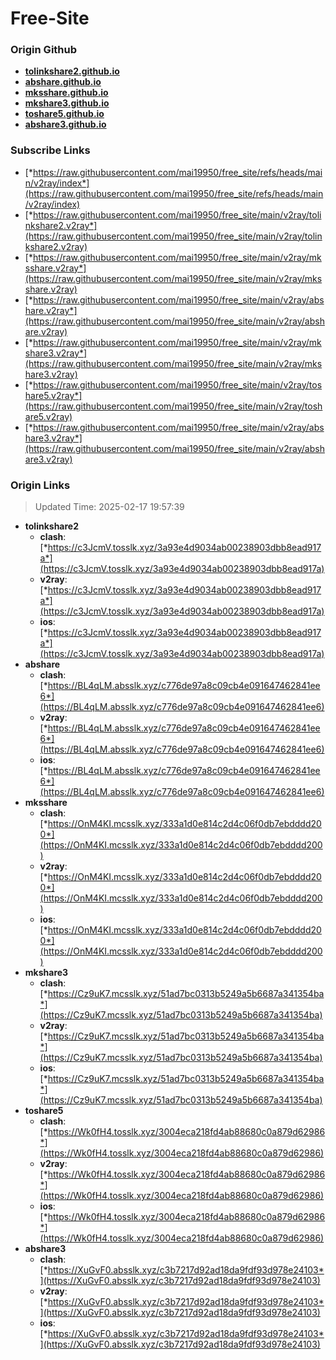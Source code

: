 # Free-Site

### Origin Github

- [**tolinkshare2.github.io**](https://github.com/tolinkshare2/tolinkshare2.github.io)
- [**abshare.github.io**](https://github.com/abshare/abshare.github.io)
- [**mksshare.github.io**](https://github.com/mksshare/mksshare.github.io)
- [**mkshare3.github.io**](https://github.com/mkshare3/mkshare3.github.io)
- [**toshare5.github.io**](https://github.com/toshare5/toshare5.github.io)
- [**abshare3.github.io**](https://github.com/abshare3/abshare3.github.io)

### Subscribe Links

- [*https://raw.githubusercontent.com/mai19950/free_site/refs/heads/main/v2ray/index*](https://raw.githubusercontent.com/mai19950/free_site/refs/heads/main/v2ray/index)
- [*https://raw.githubusercontent.com/mai19950/free_site/main/v2ray/tolinkshare2.v2ray*](https://raw.githubusercontent.com/mai19950/free_site/main/v2ray/tolinkshare2.v2ray)
- [*https://raw.githubusercontent.com/mai19950/free_site/main/v2ray/mksshare.v2ray*](https://raw.githubusercontent.com/mai19950/free_site/main/v2ray/mksshare.v2ray)
- [*https://raw.githubusercontent.com/mai19950/free_site/main/v2ray/abshare.v2ray*](https://raw.githubusercontent.com/mai19950/free_site/main/v2ray/abshare.v2ray)
- [*https://raw.githubusercontent.com/mai19950/free_site/main/v2ray/mkshare3.v2ray*](https://raw.githubusercontent.com/mai19950/free_site/main/v2ray/mkshare3.v2ray)
- [*https://raw.githubusercontent.com/mai19950/free_site/main/v2ray/toshare5.v2ray*](https://raw.githubusercontent.com/mai19950/free_site/main/v2ray/toshare5.v2ray)
- [*https://raw.githubusercontent.com/mai19950/free_site/main/v2ray/abshare3.v2ray*](https://raw.githubusercontent.com/mai19950/free_site/main/v2ray/abshare3.v2ray)

### Origin Links

> Updated Time: 2025-02-17 19:57:39

- **tolinkshare2**
  - **clash**: [*https://c3JcmV.tosslk.xyz/3a93e4d9034ab00238903dbb8ead917a*](https://c3JcmV.tosslk.xyz/3a93e4d9034ab00238903dbb8ead917a)
  - **v2ray**: [*https://c3JcmV.tosslk.xyz/3a93e4d9034ab00238903dbb8ead917a*](https://c3JcmV.tosslk.xyz/3a93e4d9034ab00238903dbb8ead917a)
  - **ios**: [*https://c3JcmV.tosslk.xyz/3a93e4d9034ab00238903dbb8ead917a*](https://c3JcmV.tosslk.xyz/3a93e4d9034ab00238903dbb8ead917a)
- **abshare**
  - **clash**: [*https://BL4qLM.absslk.xyz/c776de97a8c09cb4e091647462841ee6*](https://BL4qLM.absslk.xyz/c776de97a8c09cb4e091647462841ee6)
  - **v2ray**: [*https://BL4qLM.absslk.xyz/c776de97a8c09cb4e091647462841ee6*](https://BL4qLM.absslk.xyz/c776de97a8c09cb4e091647462841ee6)
  - **ios**: [*https://BL4qLM.absslk.xyz/c776de97a8c09cb4e091647462841ee6*](https://BL4qLM.absslk.xyz/c776de97a8c09cb4e091647462841ee6)
- **mksshare**
  - **clash**: [*https://OnM4KI.mcsslk.xyz/333a1d0e814c2d4c06f0db7ebdddd200*](https://OnM4KI.mcsslk.xyz/333a1d0e814c2d4c06f0db7ebdddd200)
  - **v2ray**: [*https://OnM4KI.mcsslk.xyz/333a1d0e814c2d4c06f0db7ebdddd200*](https://OnM4KI.mcsslk.xyz/333a1d0e814c2d4c06f0db7ebdddd200)
  - **ios**: [*https://OnM4KI.mcsslk.xyz/333a1d0e814c2d4c06f0db7ebdddd200*](https://OnM4KI.mcsslk.xyz/333a1d0e814c2d4c06f0db7ebdddd200)
- **mkshare3**
  - **clash**: [*https://Cz9uK7.mcsslk.xyz/51ad7bc0313b5249a5b6687a341354ba*](https://Cz9uK7.mcsslk.xyz/51ad7bc0313b5249a5b6687a341354ba)
  - **v2ray**: [*https://Cz9uK7.mcsslk.xyz/51ad7bc0313b5249a5b6687a341354ba*](https://Cz9uK7.mcsslk.xyz/51ad7bc0313b5249a5b6687a341354ba)
  - **ios**: [*https://Cz9uK7.mcsslk.xyz/51ad7bc0313b5249a5b6687a341354ba*](https://Cz9uK7.mcsslk.xyz/51ad7bc0313b5249a5b6687a341354ba)
- **toshare5**
  - **clash**: [*https://Wk0fH4.tosslk.xyz/3004eca218fd4ab88680c0a879d62986*](https://Wk0fH4.tosslk.xyz/3004eca218fd4ab88680c0a879d62986)
  - **v2ray**: [*https://Wk0fH4.tosslk.xyz/3004eca218fd4ab88680c0a879d62986*](https://Wk0fH4.tosslk.xyz/3004eca218fd4ab88680c0a879d62986)
  - **ios**: [*https://Wk0fH4.tosslk.xyz/3004eca218fd4ab88680c0a879d62986*](https://Wk0fH4.tosslk.xyz/3004eca218fd4ab88680c0a879d62986)
- **abshare3**
  - **clash**: [*https://XuGvF0.absslk.xyz/c3b7217d92ad18da9fdf93d978e24103*](https://XuGvF0.absslk.xyz/c3b7217d92ad18da9fdf93d978e24103)
  - **v2ray**: [*https://XuGvF0.absslk.xyz/c3b7217d92ad18da9fdf93d978e24103*](https://XuGvF0.absslk.xyz/c3b7217d92ad18da9fdf93d978e24103)
  - **ios**: [*https://XuGvF0.absslk.xyz/c3b7217d92ad18da9fdf93d978e24103*](https://XuGvF0.absslk.xyz/c3b7217d92ad18da9fdf93d978e24103)
